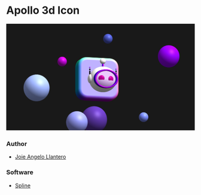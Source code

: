 # Apollo 3d Icon

<img src="image.png" alt="apollo-3d-icon">

### Author

* [Joie Angelo Llantero](https://github.com/joiellantero)

### Software

* [Spline](https://spline.design/)
